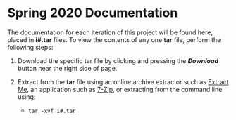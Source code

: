 
# Spring 2020 Documentation
The documentation for each iteration of this project will be found here, placed in **i#.tar** files.  To view the contents of any one **tar** file, perform the following steps: 

1. Download the specific tar file by clicking and pressing the ***Download*** button near the right side of page. 

2. Extract from the **tar** file using an online archive extractor such as [Extract Me](https://extract.me/), an application such as [7-Zip](https://www.7-zip.org/), or extracting from the command line using: 
	* `tar -xvf i#.tar`